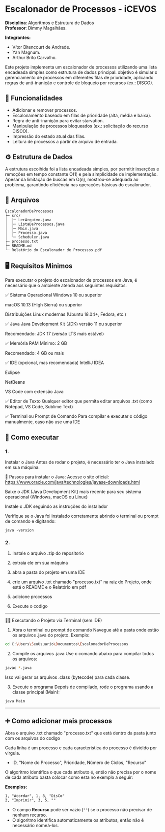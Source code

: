 # Escalonador de Processos - iCEVOS
**Disciplina**: Algoritmos e Estrutura de Dados\
**Professor**: Dimmy Magalhães.

**Integrantes:**  
- Vítor Bitencourt de Andrade.
- Yan Magnum.
- Arthur Brito Carvalho.

Este projeto implementa um escalonador de processos utilizando uma lista encadeada simples como estrutura de dados principal. 
objetivo é simular o gerenciamento de processos em diferentes filas de prioridade, 
aplicando regras de anti-inanição e controle de bloqueio por recursos (ex.: DISCO).

## 🚀 Funcionalidades

- Adicionar e remover processos.
- Escalonamento baseado em filas de prioridade (alta, média e baixa).
- Regra de anti-inanição para evitar starvation.
- Manipulação de processos bloqueados (ex.: solicitação do recurso DISCO).
- Impressão do estado atual das filas.
- Leitura de processos a partir de arquivo de entrada.

## ⚙️ Estrutura de Dados

A estrutura escolhida foi a lista encadeada simples, por permitir inserções e remoções em tempo constante O(1) e pela simplicidade de implementação. 
Apesar da limitação de buscas em O(n), mostrou-se adequada ao problema, garantindo eficiência nas operações básicas do escalonador.

## 📁 Arquivos
```
EscalonadorDeProcessos
├─ src/
│  ├─ LerArquivo.java
│  ├─ ListaDeProcessos.java
│  ├─ Main.java
│  ├─ Processo.java
│  └─ Scheduler.java
├─ processo.txt  
├─ README.md
└─ Relatório do Escalonador de Processos.pdf
```

## 🖥️ Requisitos Mínimos
Para executar o projeto do escalonador de processos em Java, é necessário que o ambiente atenda aos seguintes requisitos:

✅ Sistema Operacional
Windows 10 ou superior

macOS 10.13 (High Sierra) ou superior

Distribuições Linux modernas (Ubuntu 18.04+, Fedora, etc.)

✅ Java
Java Development Kit (JDK) versão 11 ou superior

Recomendado: JDK 17 (versão LTS mais estável)

✅ Memória RAM
Mínimo: 2 GB

Recomendado: 4 GB ou mais

✅ IDE (opcional, mas recomendada)
IntelliJ IDEA

Eclipse

NetBeans

VS Code com extensão Java

✅ Editor de Texto
Qualquer editor que permita editar arquivos .txt (como Notepad, VS Code, Sublime Text)

✅ Terminal ou Prompt de Comando
Para compilar e executar o código manualmente, caso não use uma IDE
## 💾 Como executar 
### 1. 
Instalar o Java
Antes de rodar o projeto, é necessário ter o Java instalado em sua máquina.

🔧 Passos para instalar o Java:
Acesse o site oficial: https://www.oracle.com/java/technologies/javase-downloads.html

Baixe o JDK (Java Development Kit) mais recente para seu sistema operacional (Windows, macOS ou Linux)

Instale o JDK seguindo as instruções do instalador

Verifique se o Java foi instalado corretamente abrindo o terminal ou prompt de comando e digitando:
```
java -version
```
### 2.
1. Instale o arquivo .zip do repositorio 

2. extraia ele em sua máquina 

3. abra a pasta do projeto em uma IDE

4. crie um arquivo .txt chamado "processo.txt" na raiz do Projeto, onde está o README e o Relatório em pdf

5. adicione processos 

6. Execute o codigo
---
🧑‍💻 Executando o Projeto via Terminal (sem IDE)
1. Abra o terminal ou prompt de comando
Navegue até a pasta onde estão os arquivos .java do projeto. Exemplo:

```bash
cd C:\Users\SeuUsuario\Documentos\EscalonadorDeProcessos
```
2. Compile os arquivos .java
Use o comando abaixo para compilar todos os arquivos:

```bash
javac *.java
```
Isso vai gerar os arquivos .class (bytecode) para cada classe.

3. Execute o programa
Depois de compilado, rode o programa usando a classe principal (Main):

```bash
java Main
```
---
## ➕ Como adicionar mais processos 
Abra o arquivo .txt chamado "processo.txt" que está dentro da pasta junto com os arquivos do codigo

Cada linha é um processo e cada caracteristica do processo é dividido por virgula.

- ID, "Nome do Processo", Prioridade, Número de Ciclos, "Recurso"


O algoritmo identifica o que cada atributo é, então não precisa por o nome de cada atributo
basta colocar como esta no exemplo a seguir:


**Exemplos:**
```txt
1, "Acordar", 1, 8, "DisCo"
2, "Imprimir", 3, 5, "" 
```
- O campo **Recurso** pode ser vazio (`""`) se o processo não precisar de nenhum recurso.  
- O algoritmo identifica automaticamente os atributos, então não é necessário nomeá-los.



